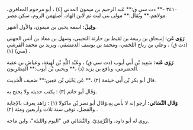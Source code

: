 ٣٤١٠ -** دت سي ق:** عَبد الرحيم بن ميمون المدني (٤) ، أبو مرحوم المعافري، مولاهم،** ويُقال:** مولى بني ليث ثم لابن الهاد، أصلهمن الروم، سكن مصر.

**وقِيلَ:** اسمه يحيى بن ميمون، والأول أشهر.

**رَوَى عَن:** إسحاق بن ربيعة بن لقيط بن حارثة التجيبي، وسهل بن معاذ بن أنس الجهني (دت ق) ، وعلي بن رباح اللخمي، ومحمد بن يوسف الدمشقي، ويزيد بن محمد القرشي (سي) (١) .

**رَوَى عَنه:** سَعِيد بْن أَبي أيوب (دت سي ق) ، وعَبْد اللَّهِ بْن لَهِيعَة، وعياش بن عقبة الحضرمي، ونافع بن يزيد (د) ،** ويحيى بْن أيوب:** المِصْرِيون.

قال أبو بكر بْن أَبي خيثمة (٢) ،** عَن يَحْيَى بْن مَعِين:** ضعيف الْحَدِيث.

وَقَال أبو حاتم (٣) : يكتب حديثه ولا يحتج به.

**وَقَال النَّسَائي:** أرجو إنه لا بأس بِهِ.وَقَال أبو نصر بْن ماكولا (١) : زاهد يعرف بالإجابة والفضل، توفي سنة ثلاث وأربعين ومئة (٢) .

روى له أبو داود، والتِّرْمِذِيّ، والنَّسَائي في "اليوم والليلة"، وابن ماجه.